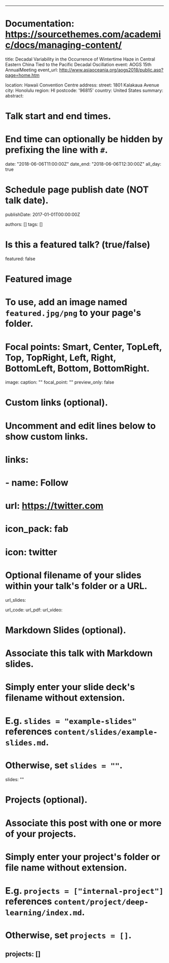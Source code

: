 
---
# Documentation: https://sourcethemes.com/academic/docs/managing-content/

title: Decadal Variability in the Occurrence of Wintertime Haze in Central Eastern China Tied to the Pacific Decadal Oscillation
event: AOGS 15th AnnualMeeting
event_url: http://www.asiaoceania.org/aogs2018/public.asp?page=home.htm

location: Hawaii Convention Centre
address:
  street: 1801 Kalakaua Avenue
  city: Honolulu
  region: HI
  postcode: '96815'
  country: United States
summary:
abstract:

# Talk start and end times.
#   End time can optionally be hidden by prefixing the line with `#`.
date: "2018-06-06T11:00:00Z"
date_end: "2018-06-06T12:30:00Z"
all_day: true

# Schedule page publish date (NOT talk date).
publishDate: 2017-01-01T00:00:00Z

authors: []
tags: []

# Is this a featured talk? (true/false)
featured: false

# Featured image
# To use, add an image named `featured.jpg/png` to your page's folder. 
# Focal points: Smart, Center, TopLeft, Top, TopRight, Left, Right, BottomLeft, Bottom, BottomRight.
image:
  caption: ""
  focal_point: ""
  preview_only: false

# Custom links (optional).
#   Uncomment and edit lines below to show custom links.
# links:
# - name: Follow
#   url: https://twitter.com
#   icon_pack: fab
#   icon: twitter

# Optional filename of your slides within your talk's folder or a URL.
url_slides:

url_code:
url_pdf:
url_video:

# Markdown Slides (optional).
#   Associate this talk with Markdown slides.
#   Simply enter your slide deck's filename without extension.
#   E.g. `slides = "example-slides"` references `content/slides/example-slides.md`.
#   Otherwise, set `slides = ""`.
slides: ""

# Projects (optional).
#   Associate this post with one or more of your projects.
#   Simply enter your project's folder or file name without extension.
#   E.g. `projects = ["internal-project"]` references `content/project/deep-learning/index.md`.
#   Otherwise, set `projects = []`.
projects: []
---
